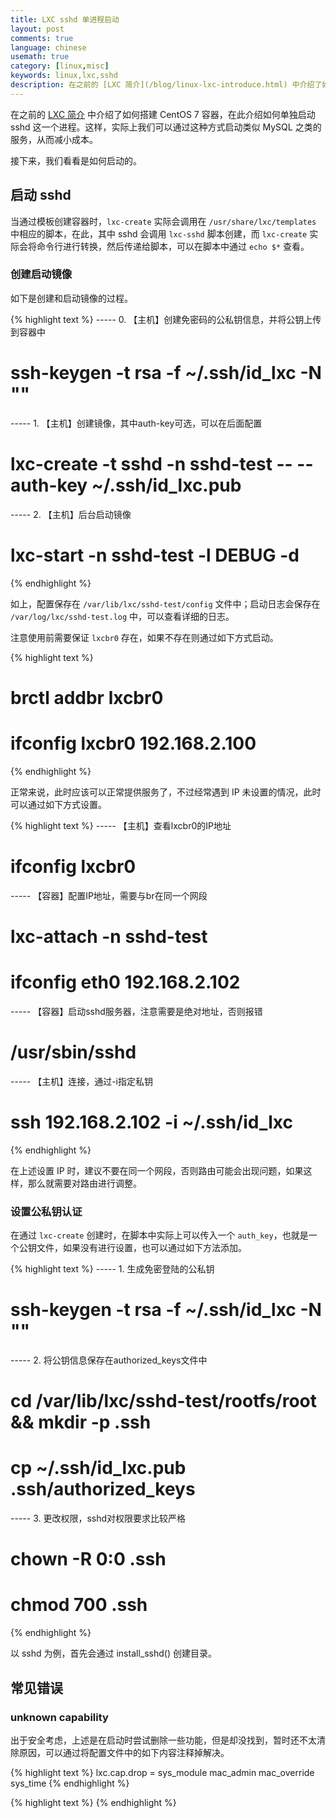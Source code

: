 ```yaml
---
title: LXC sshd 单进程启动
layout: post
comments: true
language: chinese
usemath: true
category: [linux,misc]
keywords: linux,lxc,sshd
description: 在之前的 [LXC 简介](/blog/linux-lxc-introduce.html) 中介绍了如何搭建 CentOS 7 容器，在此介绍如何单独启动 sshd 这一个进程。这样，实际上我们可以通过这种方式启动类似 MySQL 之类的服务，从而减小成本。接下来，我们看看是如何启动的。
---
```


在之前的 [LXC 简介](/blog/linux-lxc-introduce.html) 中介绍了如何搭建 CentOS 7 容器，在此介绍如何单独启动 sshd 这一个进程。这样，实际上我们可以通过这种方式启动类似 MySQL 之类的服务，从而减小成本。

接下来，我们看看是如何启动的。

<!-- more -->

## 启动 sshd

当通过模板创建容器时，```lxc-create``` 实际会调用在 ```/usr/share/lxc/templates``` 中相应的脚本，在此，其中 sshd 会调用 ```lxc-sshd``` 脚本创建，而 ```lxc-create``` 实际会将命令行进行转换，然后传递给脚本，可以在脚本中通过 ```echo $*``` 查看。

### 创建启动镜像

如下是创建和启动镜像的过程。

{% highlight text %}
----- 0. 【主机】创建免密码的公私钥信息，并将公钥上传到容器中
# ssh-keygen -t rsa -f ~/.ssh/id_lxc -N ""

----- 1. 【主机】创建镜像，其中auth-key可选，可以在后面配置
# lxc-create -t sshd -n sshd-test -- --auth-key ~/.ssh/id_lxc.pub

----- 2. 【主机】后台启动镜像
# lxc-start -n sshd-test -l DEBUG -d
{% endhighlight %}

如上，配置保存在 ```/var/lib/lxc/sshd-test/config``` 文件中；启动日志会保存在 ```/var/log/lxc/sshd-test.log``` 中，可以查看详细的日志。

注意使用前需要保证 ```lxcbr0``` 存在，如果不存在则通过如下方式启动。

{% highlight text %}
# brctl addbr lxcbr0
# ifconfig lxcbr0 192.168.2.100
{% endhighlight %}

正常来说，此时应该可以正常提供服务了，不过经常遇到 IP 未设置的情况，此时可以通过如下方式设置。

{% highlight text %}
----- 【主机】查看lxcbr0的IP地址
# ifconfig lxcbr0

----- 【容器】配置IP地址，需要与br在同一个网段
# lxc-attach -n sshd-test
# ifconfig eth0 192.168.2.102

----- 【容器】启动sshd服务器，注意需要是绝对地址，否则报错
# /usr/sbin/sshd

----- 【主机】连接，通过-i指定私钥
# ssh 192.168.2.102 -i ~/.ssh/id_lxc
{% endhighlight %}

在上述设置 IP 时，建议不要在同一个网段，否则路由可能会出现问题，如果这样，那么就需要对路由进行调整。

### 设置公私钥认证

在通过 ```lxc-create``` 创建时，在脚本中实际上可以传入一个 ```auth_key```，也就是一个公钥文件，如果没有进行设置，也可以通过如下方法添加。

{% highlight text %}
----- 1. 生成免密登陆的公私钥
# ssh-keygen -t rsa -f ~/.ssh/id_lxc -N ""

----- 2. 将公钥信息保存在authorized_keys文件中
# cd /var/lib/lxc/sshd-test/rootfs/root && mkdir -p .ssh
# cp ~/.ssh/id_lxc.pub .ssh/authorized_keys

----- 3. 更改权限，sshd对权限要求比较严格
# chown -R 0:0 .ssh
# chmod 700 .ssh
{% endhighlight %}

以 sshd 为例，首先会通过 install_sshd() 创建目录。


## 常见错误

### unknown capability

出于安全考虑，上述是在启动时尝试删除一些功能，但是却没找到，暂时还不太清除原因，可以通过将配置文件中的如下内容注释掉解决。

{% highlight text %}
lxc.cap.drop = sys_module mac_admin mac_override sys_time
{% endhighlight %}


{% highlight text %}
{% endhighlight %}
